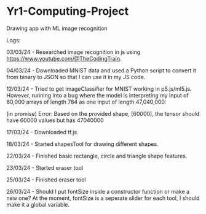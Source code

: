 # Yr1-Computing-Project

Drawing app with ML image recognition

Logs:

03/03/24 - Researched image recognition in js using https://www.youtube.com/@TheCodingTrain.

04/03/24 - Downloaded MNIST data and used a Python script to convert it from binary to JSON so that I can use it in my JS code.

12/03/24 - Tried to get imageClassifier for MNIST working in p5.js/ml5.js. However, running into a bug where the model is interpreting my input of 60,000 arrays of length 784 as one input of length 47,040,000:

(in promise) Error: Based on the provided shape, [60000], the tensor should have 60000 values but has 47040000

17/03/24 - Downloaded tf.js.

18/03/24 - Started shapesTool for drawing different shapes.

22/03/24 - Finished basic rectangle, circle and triangle shape features.

23/03/24 - Started eraser tool

25/03/24 - Finished eraser tool

26/03/24 - Should I put fontSize inside a constructor function or make a new one?
At the moment, fontSize is a seperate slider for each tool, I should make it a global variable.
